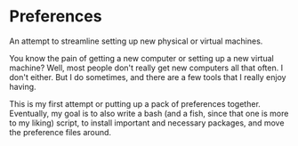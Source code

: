 # Preferences
An attempt to streamline setting up new physical or virtual machines.

You know the pain of getting a new computer or setting up a new virtual machine? 
Well, most people don't really get new computers all that often. I don't either. 
But I do sometimes, and there are a few tools that I really enjoy having.

This is my first attempt or putting up a pack of preferences together. Eventually, my goal is 
to also write a bash (and a fish, since that one is more to my liking) script, to
install important and necessary packages, and move the preference files around.
